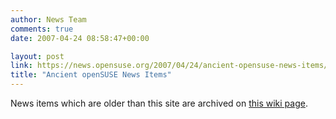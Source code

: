```yaml
---
author: News Team
comments: true
date: 2007-04-24 08:58:47+00:00

layout: post
link: https://news.opensuse.org/2007/04/24/ancient-opensuse-news-items/
title: "Ancient openSUSE News Items"
---
```

News items which are older than this site are archived on [this wiki page](http://en.opensuse.org/OpenSUSE_News/Old).
